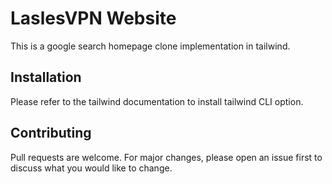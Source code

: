 # LaslesVPN Website

This is a google search homepage clone implementation in tailwind.

## Installation

Please refer to the tailwind documentation to install tailwind CLI option.

## Contributing

Pull requests are welcome. For major changes, please open an issue first
to discuss what you would like to change.
